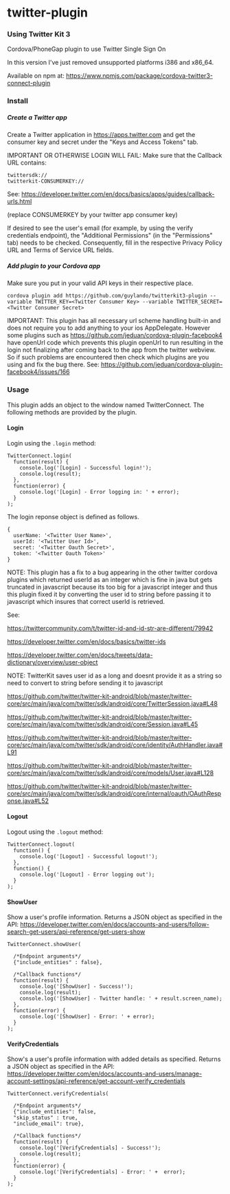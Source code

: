 # twitter-plugin
### **Using Twitter Kit 3**
Cordova/PhoneGap plugin to use Twitter Single Sign On 

In this version I've just removed unsupported platforms i386 and x86_64.


Available on npm at: https://www.npmjs.com/package/cordova-twitter3-connect-plugin

### Install

##### Create a Twitter app

Create a Twitter application in https://apps.twitter.com and get the consumer key and secret under the "Keys and Access Tokens" tab.

IMPORTANT OR OTHERWISE LOGIN WILL FAIL: Make sure that the Callback URL contains:
```
twittersdk://
twitterkit-CONSUMERKEY://
```
See: https://developer.twitter.com/en/docs/basics/apps/guides/callback-urls.html

(replace CONSUMERKEY by your twitter app consumer key)

If desired to see the user's email (for example, by using the verify credentials endpoint), the "Additional Permissions" (in the "Permissions" tab) needs to be checked. Consequently, fill in the respective Privacy Policy URL and Terms of Service URL fields.

##### Add plugin to your Cordova app

Make sure you put in your valid API keys in their respective place.

`cordova plugin add https://github.com/guylando/twitterkit3-plugin --variable TWITTER_KEY=<Twitter Consumer Key> --variable TWITTER_SECRET=<Twitter Consumer Secret>`

IMPORTANT: This plugin has all necessary url scheme handling built-in and does not require you to add anything to your ios AppDelegate. However some plugins such as https://github.com/jeduan/cordova-plugin-facebook4 have openUrl code which prevents this plugin openUrl to run resulting in the login not finalizing after coming back to the app from the twitter webview. So if such problems are encountered then check which plugins are you using and fix the bug there. See: https://github.com/jeduan/cordova-plugin-facebook4/issues/166

### Usage

This plugin adds an object to the window named TwitterConnect. The following methods are provided by the plugin.

#### Login

Login using the `.login` method:
```
TwitterConnect.login(
  function(result) {
    console.log('[Login] - Successful login!');
    console.log(result);
  },
  function(error) {
    console.log('[Login] - Error logging in: ' + error);
  }
);
```

The login reponse object is defined as follows.
```
{
  userName: '<Twitter User Name>',
  userId: '<Twitter User Id>',
  secret: '<Twitter Oauth Secret>',
  token: '<Twitter Oauth Token>'
}
```

NOTE: This plugin has a fix to a bug appearing in the other twitter cordova plugins which returned userId as an integer which is fine in java but gets truncated in javascript because its too big for a javascript integer and thus this plugin fixed it by converting the user id to string before passing it to javascript which insures that correct userId is retrieved.

See:

https://twittercommunity.com/t/twitter-id-and-id-str-are-different/79942

https://developer.twitter.com/en/docs/basics/twitter-ids

https://developer.twitter.com/en/docs/tweets/data-dictionary/overview/user-object

NOTE: TwitterKit saves user id as a long and doesnt provide it as a string so need to convert to string before sending it to javascript

https://github.com/twitter/twitter-kit-android/blob/master/twitter-core/src/main/java/com/twitter/sdk/android/core/TwitterSession.java#L48

https://github.com/twitter/twitter-kit-android/blob/master/twitter-core/src/main/java/com/twitter/sdk/android/core/Session.java#L45

https://github.com/twitter/twitter-kit-android/blob/master/twitter-core/src/main/java/com/twitter/sdk/android/core/identity/AuthHandler.java#L91

https://github.com/twitter/twitter-kit-android/blob/master/twitter-core/src/main/java/com/twitter/sdk/android/core/models/User.java#L128

https://github.com/twitter/twitter-kit-android/blob/master/twitter-core/src/main/java/com/twitter/sdk/android/core/internal/oauth/OAuthResponse.java#L52

#### Logout

Logout using the `.logout` method:
```
TwitterConnect.logout(
  function() {
    console.log('[Logout] - Successful logout!');
  },
  function() {
    console.log('[Logout] - Error logging out');
  }
);
```

#### ShowUser

Show a user's profile information. Returns a JSON object as specified in the API: https://developer.twitter.com/en/docs/accounts-and-users/follow-search-get-users/api-reference/get-users-show
```
TwitterConnect.showUser(

  /*Endpoint arguments*/
  {"include_entities" : false},

  /*Callback functions*/
  function(result) {
    console.log('[ShowUser] - Success!');
    console.log(result);
    console.log('[ShowUser] - Twitter handle: ' + result.screen_name);
  },
  function(error) {
    console.log('[ShowUser] - Error: ' + error);
  }
);
```


#### VerifyCredentials

Show's a user's profile information with added details as specified. Returns a JSON object as specified in the API: https://developer.twitter.com/en/docs/accounts-and-users/manage-account-settings/api-reference/get-account-verify_credentials
```
TwitterConnect.verifyCredentials(

  /*Endpoint arguments*/
  {"include_entities": false,
  "skip_status" : true,
  "include_email": true},

  /*Callback functions*/
  function(result) {
    console.log('[VerifyCredentials] - Success!');
    console.log(result);
  },
  function(error) {
    console.log('[VerifyCredentials] - Error: ' +  error);
  }
);
```
